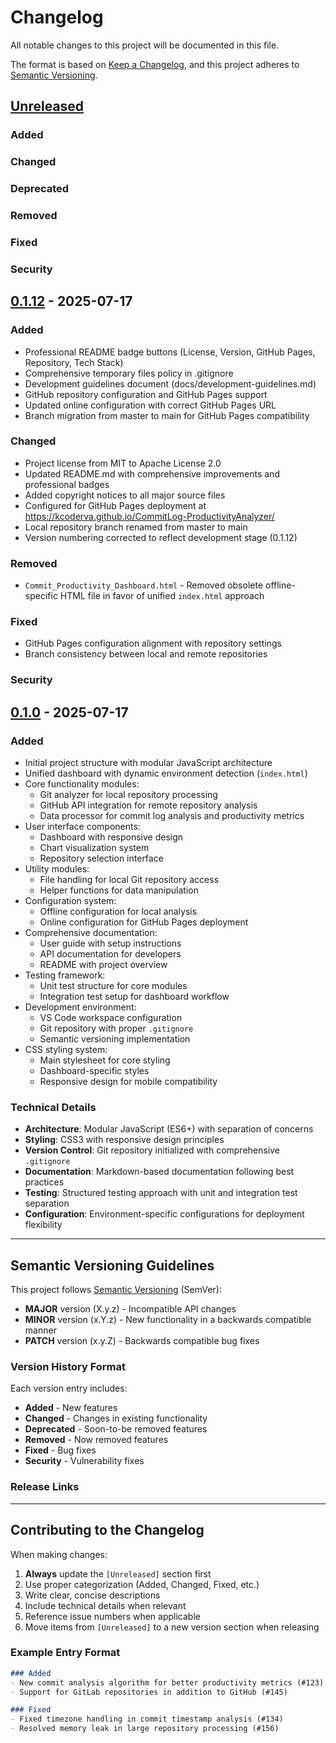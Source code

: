 # Changelog

All notable changes to this project will be documented in this file.

The format is based on [Keep a Changelog](https://keepachangelog.com/en/1.0.0/),
and this project adheres to [Semantic Versioning](https://semver.org/spec/v2.0.0.html).

## [Unreleased]

### Added
### Changed
### Deprecated
### Removed
### Fixed
### Security

## [0.1.12] - 2025-07-17

### Added
- Professional README badge buttons (License, Version, GitHub Pages, Repository, Tech Stack)
- Comprehensive temporary files policy in .gitignore
- Development guidelines document (docs/development-guidelines.md)
- GitHub repository configuration and GitHub Pages support
- Updated online configuration with correct GitHub Pages URL
- Branch migration from master to main for GitHub Pages compatibility

### Changed
- Project license from MIT to Apache License 2.0
- Updated README.md with comprehensive improvements and professional badges
- Added copyright notices to all major source files
- Configured for GitHub Pages deployment at https://kcoderva.github.io/CommitLog-ProductivityAnalyzer/
- Local repository branch renamed from master to main
- Version numbering corrected to reflect development stage (0.1.12)

### Removed
- `Commit_Productivity_Dashboard.html` - Removed obsolete offline-specific HTML file in favor of unified `index.html` approach

### Fixed
- GitHub Pages configuration alignment with repository settings
- Branch consistency between local and remote repositories
### Security

## [0.1.0] - 2025-07-17

### Added
- Initial project structure with modular JavaScript architecture
- Unified dashboard with dynamic environment detection (`index.html`)
- Core functionality modules:
  - Git analyzer for local repository processing
  - GitHub API integration for remote repository analysis
  - Data processor for commit log analysis and productivity metrics
- User interface components:
  - Dashboard with responsive design
  - Chart visualization system
  - Repository selection interface
- Utility modules:
  - File handling for local Git repository access
  - Helper functions for data manipulation
- Configuration system:
  - Offline configuration for local analysis
  - Online configuration for GitHub Pages deployment
- Comprehensive documentation:
  - User guide with setup instructions
  - API documentation for developers
  - README with project overview
- Testing framework:
  - Unit test structure for core modules
  - Integration test setup for dashboard workflow
- Development environment:
  - VS Code workspace configuration
  - Git repository with proper `.gitignore`
  - Semantic versioning implementation
- CSS styling system:
  - Main stylesheet for core styling
  - Dashboard-specific styles
  - Responsive design for mobile compatibility

### Technical Details
- **Architecture**: Modular JavaScript (ES6+) with separation of concerns
- **Styling**: CSS3 with responsive design principles
- **Version Control**: Git repository initialized with comprehensive `.gitignore`
- **Documentation**: Markdown-based documentation following best practices
- **Testing**: Structured testing approach with unit and integration test separation
- **Configuration**: Environment-specific configurations for deployment flexibility

---

## Semantic Versioning Guidelines

This project follows [Semantic Versioning](https://semver.org/) (SemVer):

- **MAJOR** version (X.y.z) - Incompatible API changes
- **MINOR** version (x.Y.z) - New functionality in a backwards compatible manner
- **PATCH** version (x.y.Z) - Backwards compatible bug fixes

### Version History Format

Each version entry includes:
- **Added** - New features
- **Changed** - Changes in existing functionality
- **Deprecated** - Soon-to-be removed features
- **Removed** - Now removed features
- **Fixed** - Bug fixes
- **Security** - Vulnerability fixes

### Release Links
[Unreleased]: https://github.com/KCoderVA/CommitLog-ProductivityAnalyzer/compare/v0.1.12...HEAD
[0.1.12]: https://github.com/KCoderVA/CommitLog-ProductivityAnalyzer/compare/v0.1.0...v0.1.12
[0.1.0]: https://github.com/KCoderVA/CommitLog-ProductivityAnalyzer/releases/tag/v0.1.0

---

## Contributing to the Changelog

When making changes:

1. **Always** update the `[Unreleased]` section first
2. Use proper categorization (Added, Changed, Fixed, etc.)
3. Write clear, concise descriptions
4. Include technical details when relevant
5. Reference issue numbers when applicable
6. Move items from `[Unreleased]` to a new version section when releasing

### Example Entry Format
```markdown
### Added
- New commit analysis algorithm for better productivity metrics (#123)
- Support for GitLab repositories in addition to GitHub (#145)

### Fixed
- Fixed timezone handling in commit timestamp analysis (#134)
- Resolved memory leak in large repository processing (#156)
```
